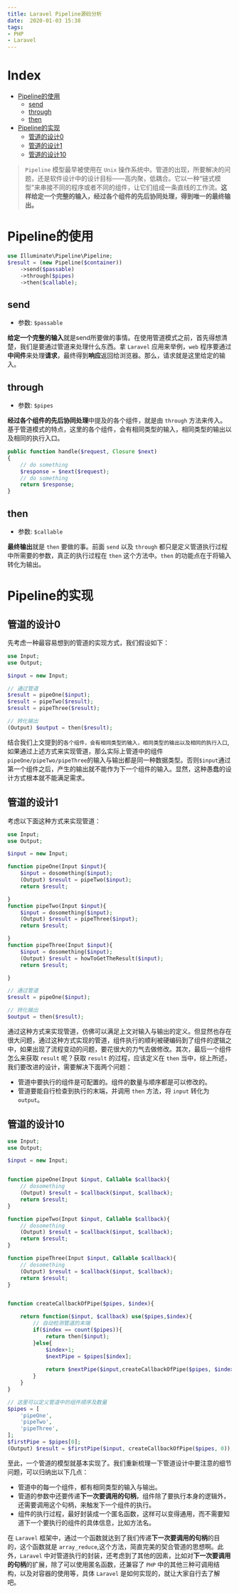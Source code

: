 ```yaml
---
title: Laravel Pipeline源码分析
date:  2020-01-03 15:38
tags:
- PHP
- Laravel
---
```


# Index
 - [Pipeline的使用](#Pipeline的使用)
    - [send](#send)
    - [through](#through)
    - [then](#then)
 - [Pipeline的实现](#Pipeline的实现)
    - [管道的设计0](#管道的设计0)
    - [管道的设计1](#管道的设计1)
    - [管道的设计10](#管道的设计10)

> `Pipeline` 模型最早被使用在 `Unix` 操作系统中。管道的出现，所要解决的问题，还是软件设计中的设计目标——高内聚，低耦合。它以一种“链式模型”来串接不同的程序或者不同的组件，让它们组成一条直线的工作流。**这样给定一个完整的输入，经过各个组件的先后协同处理，得到唯一的最终输出。**

# Pipeline的使用

```php
use Illuminate\Pipeline\Pipeline;
$result = (new Pipeline($container))
    ->send($passable)
    ->through($pipes)
    ->then($callable);
```

## send
 - 参数: `$passable`

**给定一个完整的输入**就是send所要做的事情。在使用管道模式之前，首先得想清楚，我们是要通过管道来处理什么东西。拿 `Laravel` 应用来举例，`web` 程序要通过**中间件**来处理**请求**，最终得到**响应**返回给浏览器。那么，请求就是这里给定的输入。

## through
 - 参数: `$pipes`

**经过各个组件的先后协同处理**中提及的各个组件，就是由 `through` 方法来传入。基于管道模式的特点，这里的各个组件，会有相同类型的输入，相同类型的输出以及相同的执行入口。

```php
public function handle($request, Closure $next)
{
    // do something
    $response = $next($request);
    // do something
    return $response;
}
```

## then
 - 参数: `$callable`

**最终输出**就是 `then` 要做的事。前面 `send` 以及 `through` 都只是定义管道执行过程中所需要的参数，真正的执行过程在 `then` 这个方法中。`then` 的功能点在于将输入转化为输出。

# Pipeline的实现

## 管道的设计0
先考虑一种最容易想到的管道的实现方式，我们假设如下：

```php
use Input;
use Output;

$input = new Input;

// 通过管道
$result = pipeOne($input);
$result = pipeTwo($result);
$result = pipeThree($result);

// 转化输出
(Output) $output = then($result);
```

结合我们上文提到的`各个组件，会有相同类型的输入，相同类型的输出以及相同的执行入口`,如果通过上述方式来实现管道，那么实际上管道中的组件`pipeOne/pipeTwo/pipeThree`的输入与输出都是同一种数据类型。否则`$input`通过第一个组件之后，产生的输出就不能作为下一个组件的输入。显然，这种愚蠢的设计方式根本就不能满足需求。

## 管道的设计1
考虑以下面这种方式来实现管道：
```php
use Input;
use Output;

$input = new Input;

function pipeOne(Input $input){
    $input = dosomething($input);
    (Output) $result = pipeTwo($input);
    return $result;

}
function pipeTwo(Input $input){
    $input = dosomething($input);
    (Output) $result = pipeThree($input);
    return $result;

}
function pipeThree(Input $input){
    $input = dosomething($input);
    (Output) $result = howToGetTheResult($input);
    return $result;

}

// 通过管道
$result = pipeOne($input);

// 转化输出
$output = then($result); 
```

通过这种方式来实现管道，仿佛可以满足上文对输入与输出的定义。但显然也存在很大问题，通过这种方式实现的管道，组件执行的顺利被硬编码到了组件的逻辑之中，如果出现了流程变动的问题，要花很大的力气去做修改。其次，最后一个组件怎么来获取 `result` 呢？获取 `result` 的过程，应该定义在 `then` 当中，综上所述，我们要改进的设计，需要解决下面两个问题：
 - 管道中要执行的组件是可配置的。组件的数量与顺序都是可以修改的。
 - 管道要能自行检查到执行的末端，并调用 `then` 方法，将 `input` 转化为 `output`。

## 管道的设计10

```php
use Input;
use Output;

$input = new Input;


function pipeOne(Input $input, Callable $callback){
    // dosomething
    (Output) $result = $callback($input, $callback);
    return $result;
}

function pipeTwo(Input $input, Callable $callback){
    // dosomething
    (Output) $result = $callback($input, $callback);
    return $result;
}

function pipeThree(Input $input, Callable $callback){
    // dosomething
    (Output) $result = $callback($input, $callback);
    return $result;
}


function createCallbackOfPipe($pipes, $index){

    return function($input, $callback) use($pipes,$index){
        // 自动检测管道的末端
        if($index == count($pipes)){
            return then($input);
        }else{
            $index+1;
            $nextPipe = $pipes[$index];    
        
            return $nextPipe($input,createCallbackOfPipe($pipes, $index));
        }
    }
}

// 这里可以定义管道中的组件顺序及数量
$pipes = [
    'pipeOne',
    'pipeTwo',
    'pipeThree',
];
$firstPipe = $pipes[0];
(Output) $result = $firstPipe($input, createCallbackOfPipe($pipes, 0));

```

至此，一个管道的模型就基本实现了。我们重新梳理一下管道设计中要注意的细节问题，可以归纳出以下几点：
 - 管道中的每一个组件，都有相同类型的输入与输出。
 - 管道的参数中还要传递**下一次要调用的句柄**，组件除了要执行本身的逻辑外，还需要调用这个句柄，来触发下一个组件的执行。
 - 组件的执行过程，最好封装成一个匿名函数，这样可以变得通用，而不需要知道下一个要执行的组件的具体信息，比如方法名。

在 `Laravel` 框架中，通过一个函数就达到了我们传递**下一次要调用的句柄**的目的，这个函数就是 `array_reduce`,这个方法，简直完美的契合管道的思想啊。此外，`Laravel` 中对管道执行的封装，还考虑到了其他的因素，比如对**下一次要调用的句柄**的扩展，除了可以使用匿名函数，还兼容了 `PHP` 中的其他三种可调用结构，以及对容器的使用等，具体 `Laravel` 是如何实现的，就让大家自行去了解吧。
